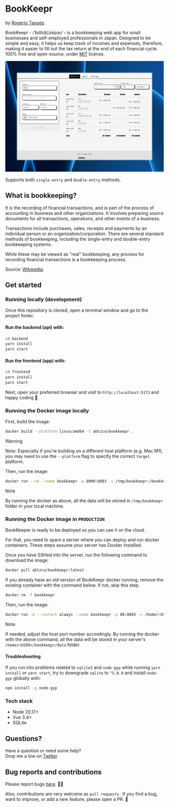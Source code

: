 # BookKeepr

by [Rogerio Taques](https://x.com/rogeriotaques).

BookKeepr - _/ˈbo͝o(k)ˌkēpər/_ - is a bookkeeping web app for small businesses and self-employed professionals in Japan. Designed to be simple and easy, it helps us keep track of incomes and expenses, therefore, making it easier to fill out the tax return at the end of each financial cycle. 100% free and open-source, under [MIT](LICENSE) license.

![BookKeepr](assets/screenshot.png)

Supports both `single-entry` and `double-entry` methods.

## What is bookkeeping?

It is the recording of financial transactions, and is part of the process of accounting in business and other organizations. It involves preparing source documents for all transactions, operations, and other events of a business.

Transactions include purchases, sales, receipts and payments by an individual person or an organization/corporation. There are several standard methods of bookkeeping, including the single-entry and double-entry bookkeeping systems.

While these may be viewed as "real" bookkeeping, any process for recording financial transactions is a bookkeeping process.

Source: [Wikipedia](https://en.wikipedia.org/wiki/Bookkeeping).

## Get started

### Running locally (development)

Once this repository is cloned, open a terminal window and go to the project folder.

#### Run the backend (api) with:

```sh
cd backend
yarn install
yarn start
```

#### Run the frontend (app) with:

```sh
cd frontend
yarn install
yarn start
```

Next, open your preferred browser and visit to `http://localhost:5173` and happy coding 🤘

### Running the Docker image locally

First, build the image:

```sh
docker build --platform linux/amd64 -t abtzco/bookkeepr .
```

> [!WARNING]
> Note: Especially if you're building on a different host platform (e.g. Mac M1), you may need to use the `--platform` flag to specify the correct `target` platform.

Then, run the image:

```sh
docker run --rm --name bookkeepr -p 8090:8083 -v /tmp/bookkeepr:/bookkeepr/data abtzco/bookkeepr:latest
```

> [!NOTE]
> By running the docker as above, all the data will be stored in `/tmp/bookkeepr` folder in your local machine.

### Running the Docker image in `PRODUCTION `

BookKeeper is ready to be deployed so you can use it on the cloud.

For that, you need to spare a server where you can deploy and run docker containers. These steps assume your server has Docker installed.

Once you have SSHed into the server, run the following command to download the image:

```sh
docker pull abtzco/bookkeepr:latest
```

If you already have an old version of BookKeepr docker running, remove the existing container with the command below. If not, skip this step.

```sh
docker rm -f bookkeepr
```

Then, run the image:

```sh
docker run -d --restart always --name bookkeepr -p 80:8083 -v /home/<USER>/bookkeepr/data:/bookkeepr/data abtzco/bookkeepr:latest
```

> [!NOTE]
> If needed, adjust the host port number accordingly. By running the docker with the above command, all the data will be stored in your server's `/home/<USER>/bookkeepr/data` folder.

#### Troubleshooting

If you run into problems related to `sqlite3` and `node-gyp` while running `yarn install` or `yarn start`, try to downgrade `sqlite` to `^5.0.0` and install `node-gyp` globally with:

```sh
npm install -g node-gyp
```

### Tech stack

- Node 20.17+
- Vue 3.4+
- SQLite

## Questions?

Have a question or need some help? <br>
Drop me a line on [Twitter](https://twitter.com/rogeriotaques).

## Bug reports and contributions

Please report bugs [here](https://github.com/rogeriotaques/bookkeepr/issues). 🙇‍♂️

Also, contributions are very welcome as `pull requests.` If you find a bug, want to improve, or add a new feature, please open a PR. 🙏
